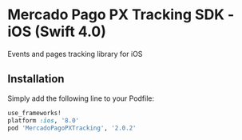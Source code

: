 # Mercado Pago PX Tracking SDK - iOS (Swift 4.0)
Events and pages tracking library for iOS

## Installation
Simply add the following line to your Podfile:

```ruby
use_frameworks!
platform :ios, '8.0'
pod 'MercadoPagoPXTracking', '2.0.2'
```
